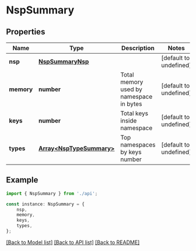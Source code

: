 # NspSummary


## Properties

Name | Type | Description | Notes
------------ | ------------- | ------------- | -------------
**nsp** | [**NspSummaryNsp**](NspSummaryNsp.md) |  | [default to undefined]
**memory** | **number** | Total memory used by namespace in bytes | [default to undefined]
**keys** | **number** | Total keys inside namespace | [default to undefined]
**types** | [**Array&lt;NspTypeSummary&gt;**](NspTypeSummary.md) | Top namespaces by keys number | [default to undefined]

## Example

```typescript
import { NspSummary } from './api';

const instance: NspSummary = {
    nsp,
    memory,
    keys,
    types,
};
```

[[Back to Model list]](../README.md#documentation-for-models) [[Back to API list]](../README.md#documentation-for-api-endpoints) [[Back to README]](../README.md)
